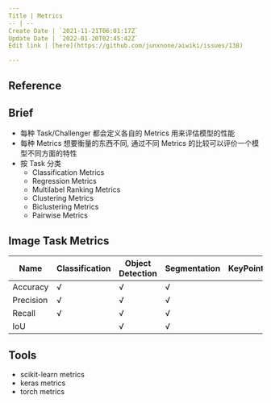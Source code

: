 ```yaml
---
Title | Metrics
-- | --
Create Date | `2021-11-21T06:01:17Z`
Update Date | `2022-01-20T02:45:42Z`
Edit link | [here](https://github.com/junxnone/aiwiki/issues/138)

---
```

## Reference

## Brief
- 每种 Task/Challenger 都会定义各自的 Metrics 用来评估模型的性能
- 每种 Metrics 想要衡量的东西不同, 通过不同 Metrics 的比较可以评价一个模型不同方面的特性
- 按 Task 分类
  - Classification Metrics
  - Regression Metrics
  - Multilabel Ranking Metrics
  - Clustering Metrics 
  - Biclustering Metrics
  - Pairwise Metrics

## Image Task Metrics

Name | Classification | Object Detection | Segmentation | KeyPoint
-- | -- | -- | -- | --
Accuracy | √ | √ | √
Precision | √ | √ | √
Recall | √ | √| √
IoU | | √ | √

## Tools
- scikit-learn metrics
- keras metrics
- torch metrics
